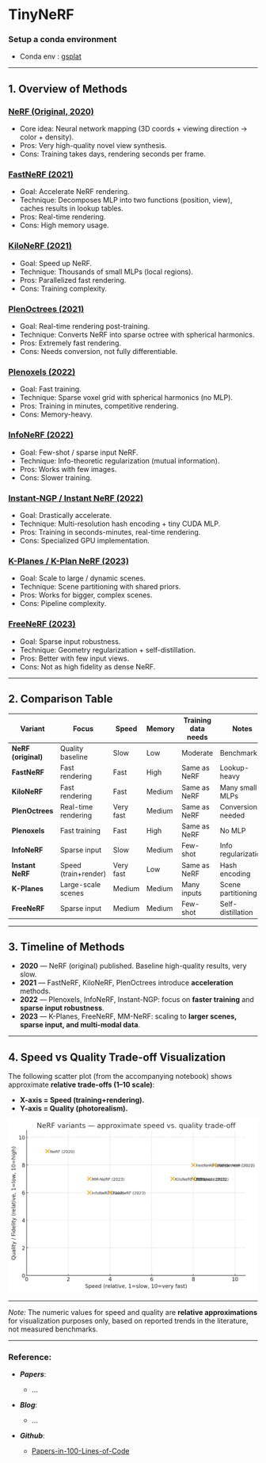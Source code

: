 # TinyNeRF

### Setup a conda environment

- Conda env : [gsplat](../gsplat/README.md#setup-a-conda-environment)

---

## 1. Overview of Methods

### [**NeRF (Original, 2020)**](00_NERF.ipynb)
- Core idea: Neural network mapping (3D coords + viewing direction → color + density).
- Pros: Very high-quality novel view synthesis.
- Cons: Training takes days, rendering seconds per frame.

### [**FastNeRF (2021)**](01_FastNeRF.ipynb)
- Goal: Accelerate NeRF rendering.
- Technique: Decomposes MLP into two functions (position, view), caches results in lookup tables.
- Pros: Real-time rendering.
- Cons: High memory usage.

### [**KiloNeRF (2021)**](02_KiloNeRF.ipynb)
- Goal: Speed up NeRF.
- Technique: Thousands of small MLPs (local regions).
- Pros: Parallelized fast rendering.
- Cons: Training complexity.

### [**PlenOctrees (2021)**](03_PlenOctreesNeRF.ipynb)
- Goal: Real-time rendering post-training.
- Technique: Converts NeRF into sparse octree with spherical harmonics.
- Pros: Extremely fast rendering.
- Cons: Needs conversion, not fully differentiable.

### [**Plenoxels (2022)**](04_PlenoxelsNeRF.ipynb)
- Goal: Fast training.
- Technique: Sparse voxel grid with spherical harmonics (no MLP).
- Pros: Training in minutes, competitive rendering.
- Cons: Memory-heavy.

### [**InfoNeRF (2022)**](05_InfoNeRF.ipynb)
- Goal: Few-shot / sparse input NeRF.
- Technique: Info-theoretic regularization (mutual information).
- Pros: Works with few images.
- Cons: Slower training.

### [**Instant-NGP / Instant NeRF (2022)**](06_InstantNERF.ipynb)
- Goal: Drastically accelerate.
- Technique: Multi-resolution hash encoding + tiny CUDA MLP.
- Pros: Training in seconds-minutes, real-time rendering.
- Cons: Specialized GPU implementation.

### [**K-Planes / K-Plan NeRF (2023)**](07_K-plan_NERF.ipynb)
- Goal: Scale to large / dynamic scenes.
- Technique: Scene partitioning with shared priors.
- Pros: Works for bigger, complex scenes.
- Cons: Pipeline complexity.

### [**FreeNeRF (2023)**](08_FreeNERF.ipynb)
- Goal: Sparse input robustness.
- Technique: Geometry regularization + self-distillation.
- Pros: Better with few input views.
- Cons: Not as high fidelity as dense NeRF.


---

## 2. Comparison Table

| Variant             | Focus                | Speed | Memory | Training data needs | Notes |
|---------------------|----------------------|-------|--------|---------------------|-------|
| **NeRF (original)** | Quality baseline     | Slow  | Low    | Moderate            | Benchmark |
| **FastNeRF**        | Fast rendering       | Fast  | High   | Same as NeRF        | Lookup-heavy |
| **KiloNeRF**        | Fast rendering       | Fast  | Medium | Same as NeRF        | Many small MLPs |
| **PlenOctrees**     | Real-time rendering  | Very fast | Medium | Same as NeRF | Conversion needed |
| **Plenoxels**       | Fast training        | Fast  | High   | Same as NeRF        | No MLP |
| **InfoNeRF**        | Sparse input         | Slow  | Medium | Few-shot            | Info regularization |
| **Instant NeRF**    | Speed (train+render) | Very fast | Low   | Same as NeRF        | Hash encoding |
| **K-Planes**        | Large-scale scenes   | Medium| Medium | Many inputs         | Scene partitioning |
| **FreeNeRF**        | Sparse input         | Medium| Medium | Few-shot            | Self-distillation |


---

## 3. Timeline of Methods

- **2020** — NeRF (original) published. Baseline high-quality results, very slow.  
- **2021** — FastNeRF, KiloNeRF, PlenOctrees introduce **acceleration** methods.  
- **2022** — Plenoxels, InfoNeRF, Instant-NGP: focus on **faster training** and **sparse input robustness**.  
- **2023** — K-Planes, FreeNeRF, MM-NeRF: scaling to **larger scenes, sparse input, and multi-modal data**.  

---

## 4. Speed vs Quality Trade-off Visualization

The following scatter plot (from the accompanying notebook) shows approximate **relative trade-offs (1–10 scale)**:

- **X-axis = Speed (training+rendering).**
- **Y-axis = Quality (photorealism).**

![NeRF Trade-off Plot](nerf_tradeoff.png)

---


*Note:* The numeric values for speed and quality are **relative approximations** for visualization purposes only, based on reported trends in the literature, not measured benchmarks.

 
---
### Reference:


- ***Papers***:
    - ...

- ***Blog***:
    - ...

- ***Github***:
    - [Papers-in-100-Lines-of-Code](https://github.com/MaximeVandegar/Papers-in-100-Lines-of-Code/tree/main)